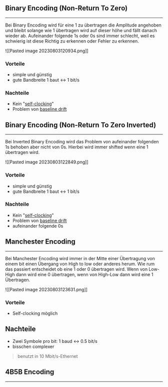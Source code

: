 
## Binary Encoding (Non-Return To Zero)
---
Bei Binary Encoding wird für eine 1 zu übertragen die Amplitude angehoben und bleibt solange wie 1 übertragen wird auf dieser höhe und fällt danach wieder ab. Aufeinander folgende 1s oder 0s sind immer schlecht, weil es schwierig ist diese Richtig zu erkennen oder Fehler zu erkennen.

![[Pasted image 20230803120934.png]]
### Vorteile
- simple und günstig
- gute Bandbreite 1 baut $\leftrightarrow$ 1 bit/s 

### Nachteile
- Kein "[self-clocking](self%20clocking-baseline%20drift.md)"
- Problem von [baseline drift](self%20clocking-baseline%20drift.md)

## Binary Encoding (Non-Return To Zero Inverted)
---
Bei Inverted Binary Encoding wird das Problem von aufeinander folgenden 1s behoben aber nicht von 0s. Hierbei wird immer shifted wenn eine 1 übertragen wird.

![[Pasted image 20230803122849.png]]

### Vorteile
- simple und günstig
- gute Bandbreite 1 baut $\leftrightarrow$ 1 bit/s 

### Nachteile
- Kein "[self-clocking](self%20clocking-baseline%20drift.md)"
- Problem von [baseline drift](self%20clocking-baseline%20drift.md)
- aufeinander folgende 0s

## Manchester Encoding
---
Bei Manchester Encoding wird immer in der Mitte einer Übertragung von einem bit einen Übergang von High to low oder anderes herum. Wie rum das passiert entscheidet ob eine 1 oder 0 übertragen wird. Wenn von Low-High dann wird eine 0 übertragen, wenn von High-Low dann wird eine 1 Übertragen.

![[Pasted image 20230803123631.png]]

### Vorteile
- Self-clocking möglich


## Nachteile
- Zwei Symbole pro bit: 1 baud $\leftrightarrow$ 0.5 bit/s
- bisschen complexer

>benutzt in 10 Mbit/s-Ethernet


## 4B5B Encoding
---
